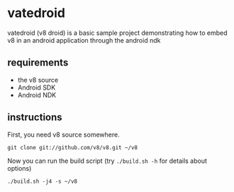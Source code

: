 # vatedroid
vatedroid (v8 droid) is a basic sample project demonstrating how to embed v8 in an android application through the android ndk


## requirements

* the v8 source
* Android SDK
* Android NDK

## instructions

First, you need v8 source somewhere.

    git clone git://github.com/v8/v8.git ~/v8

Now you can run the build script (try `./build.sh -h` for details about options)

    ./build.sh -j4 -s ~/v8
